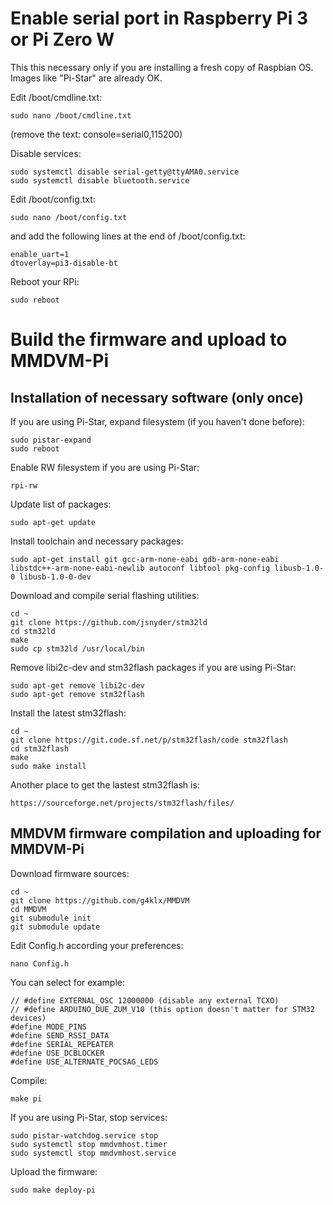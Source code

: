 # Enable serial port in Raspberry Pi 3 or Pi Zero W

This this necessary only if you are installing a fresh copy of Raspbian OS. Images like "Pi-Star" are already OK.

Edit /boot/cmdline.txt:

    sudo nano /boot/cmdline.txt

(remove the text: console=serial0,115200)

Disable services:

    sudo systemctl disable serial-getty@ttyAMA0.service
    sudo systemctl disable bluetooth.service

Edit /boot/config.txt:

    sudo nano /boot/config.txt

and add the following lines at the end of /boot/config.txt:

    enable_uart=1
    dtoverlay=pi3-disable-bt

Reboot your RPi:

    sudo reboot

# Build the firmware and upload to MMDVM-Pi

## Installation of necessary software (only once)

If you are using Pi-Star, expand filesystem (if you haven't done before):

    sudo pistar-expand
    sudo reboot

Enable RW filesystem if you are using Pi-Star:

    rpi-rw

Update list of packages:

    sudo apt-get update

Install toolchain and necessary packages:

    sudo apt-get install git gcc-arm-none-eabi gdb-arm-none-eabi libstdc++-arm-none-eabi-newlib autoconf libtool pkg-config libusb-1.0-0 libusb-1.0-0-dev

Download and compile serial flashing utilities:

    cd ~
    git clone https://github.com/jsnyder/stm32ld
    cd stm32ld
    make
    sudo cp stm32ld /usr/local/bin

Remove libi2c-dev and stm32flash packages if you are using Pi-Star:

    sudo apt-get remove libi2c-dev
    sudo apt-get remove stm32flash

Install the latest stm32flash:

    cd ~
    git clone https://git.code.sf.net/p/stm32flash/code stm32flash
    cd stm32flash
    make
    sudo make install

Another place to get the lastest stm32flash is:

    https://sourceforge.net/projects/stm32flash/files/

## MMDVM firmware compilation and uploading for MMDVM-Pi

Download firmware sources:

    cd ~
    git clone https://github.com/g4klx/MMDVM
    cd MMDVM
    git submodule init
    git submodule update

Edit Config.h according your preferences:

    nano Config.h

You can select for example:

    // #define EXTERNAL_OSC 12000000 (disable any external TCXO)
    // #define ARDUINO_DUE_ZUM_V10 (this option doesn't matter for STM32 devices)
    #define MODE_PINS
    #define SEND_RSSI_DATA
    #define SERIAL_REPEATER
    #define USE_DCBLOCKER
    #define USE_ALTERNATE_POCSAG_LEDS

Compile:

    make pi

If you are using Pi-Star, stop services:

    sudo pistar-watchdog.service stop
    sudo systemctl stop mmdvmhost.timer
    sudo systemctl stop mmdvmhost.service

Upload the firmware:

    sudo make deploy-pi

